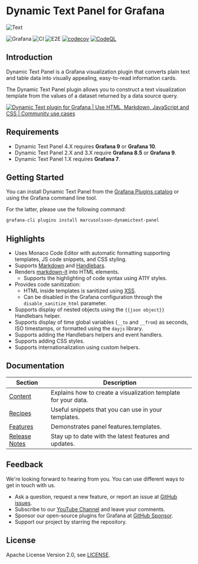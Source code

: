# Dynamic Text Panel for Grafana

![Text](https://github.com/VolkovLabs/volkovlabs-dynamictext-panel/raw/main/src/img/screenshot.png)

![Grafana](https://img.shields.io/badge/Grafana-10.2-orange)
![CI](https://github.com/volkovlabs/volkovlabs-dynamictext-panel/workflows/CI/badge.svg)
![E2E](https://github.com/volkovlabs/volkovlabs-dynamictext-panel/workflows/E2E/badge.svg)
[![codecov](https://codecov.io/gh/VolkovLabs/volkovlabs-dynamictext-panel/branch/main/graph/badge.svg?token=0m6f0ktUar)](https://codecov.io/gh/VolkovLabs/volkovlabs-dynamictext-panel)
[![CodeQL](https://github.com/VolkovLabs/volkovlabs-dynamictext-panel/actions/workflows/codeql-analysis.yml/badge.svg)](https://github.com/VolkovLabs/volkovlabs-dynamictext-panel/actions/workflows/codeql-analysis.yml)

## Introduction

Dynamic Text Panel is a Grafana visualization plugin that converts plain text and table data into visually appealing, easy-to-read information cards.

The Dynamic Text Panel plugin allows you to construct a text visualization template from the values of a dataset returned by a data source query.

[![Dynamic Text plugin for Grafana | Use HTML, Markdown, JavaScript and CSS | Community use cases](https://raw.githubusercontent.com/volkovlabs/volkovlabs-dynamictext-panel/main/img/video.png)](https://youtu.be/AcQi-6GCrNU)

## Requirements

- Dynamic Text Panel 4.X requires **Grafana 9** or **Grafana 10**.
- Dynamic Text Panel 2.X and 3.X require **Grafana 8.5** or **Grafana 9**.
- Dynamic Text Panel 1.X requires **Grafana 7**.

## Getting Started

You can install Dynamic Text Panel from the [Grafana Plugins catalog](https://grafana.com/grafana/plugins/marcusolsson-dynamictext-panel/) or using the Grafana command line tool.

For the latter, please use the following command:

```bash
grafana-cli plugins install marcusolsson-dynamictext-panel
```

## Highlights

- Uses Monaco Code Editor with automatic formatting supporting templates, JS code snippets, and CSS styling.
- Supports [Markdown](https://commonmark.org/help/) and [Handlebars](https://handlebarsjs.com/guide/expressions.html#basic-usage).
- Renders [markdown-it](https://github.com/markdown-it/markdown-it) into HTML elements.
  - Supports the highlighting of code syntax using A11Y styles.
- Provides code sanitization:
  - HTML inside templates is sanitized using [XSS](https://jsxss.com/en/index.html).
  - Can be disabled in the Grafana configuration through the `disable_sanitize_html` parameter.
- Supports display of nested objects using the `{{json object}}` Handlebars helper.
- Supports display of time global variables (`__to` and `__from`) as seconds, ISO timestamps, or formatted using the `dayjs` library.
- Supports adding the Handlebars helpers and event handlers.
- Supports adding CSS styles.
- Supports internationalization using custom helpers.

## Documentation

| Section                                                                              | Description                                                    |
| ------------------------------------------------------------------------------------ | -------------------------------------------------------------- |
| [Content](https://volkovlabs.io/plugins/volkovlabs-dynamictext-panel/content/)       | Explains how to create a visualization template for your data. |
| [Recipes](https://volkovlabs.io/plugins/volkovlabs-dynamictext-panel/recipes/)       | Useful snippets that you can use in your templates.            |
| [Features](https://volkovlabs.io/plugins/volkovlabs-dynamictext-panel/features/)     | Demonstrates panel features.templates.                         |
| [Release Notes](https://volkovlabs.io/plugins/volkovlabs-dynamictext-panel/release/) | Stay up to date with the latest features and updates.          |

## Feedback

We're looking forward to hearing from you. You can use different ways to get in touch with us.

- Ask a question, request a new feature, or report an issue at [GitHub issues](https://github.com/volkovlabs/volkovlabs-dynamictext-panel/issues).
- Subscribe to our [YouTube Channel](https://www.youtube.com/@volkovlabs) and leave your comments.
- Sponsor our open-source plugins for Grafana at [GitHub Sponsor](https://github.com/sponsors/VolkovLabs).
- Support our project by starring the repository.

## License

Apache License Version 2.0, see [LICENSE](https://github.com/volkovlabs/volkovlabs-dynamictext-panel/blob/main/LICENSE).
